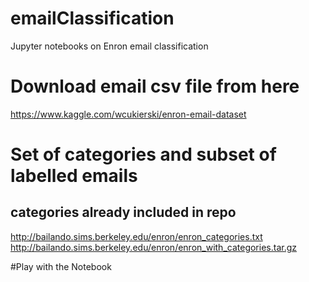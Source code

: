 # emailClassification
Jupyter notebooks on Enron email classification

# Download email csv file from here
https://www.kaggle.com/wcukierski/enron-email-dataset

# Set of categories and subset of labelled emails
## categories already included in repo
http://bailando.sims.berkeley.edu/enron/enron_categories.txt
http://bailando.sims.berkeley.edu/enron/enron_with_categories.tar.gz


#Play with the Notebook
